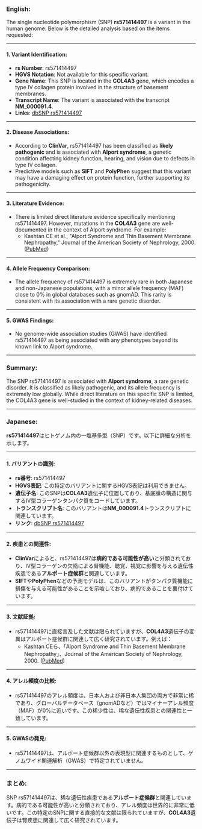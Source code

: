 ### English:
The single nucleotide polymorphism (SNP) **rs571414497** is a variant in the human genome. Below is the detailed analysis based on the items requested:

---

#### 1. **Variant Identification**:
- **rs Number**: rs571414497
- **HGVS Notation**: Not available for this specific variant.
- **Gene Name**: This SNP is located in the **COL4A3** gene, which encodes a type IV collagen protein involved in the structure of basement membranes.
- **Transcript Name**: The variant is associated with the transcript **NM_000091.4**.
- **Links**: [dbSNP rs571414497](https://www.ncbi.nlm.nih.gov/snp/rs571414497)

---

#### 2. **Disease Associations**:
- According to **ClinVar**, rs571414497 has been classified as **likely pathogenic** and is associated with **Alport syndrome**, a genetic condition affecting kidney function, hearing, and vision due to defects in type IV collagen.
- Predictive models such as **SIFT** and **PolyPhen** suggest that this variant may have a damaging effect on protein function, further supporting its pathogenicity.

---

#### 3. **Literature Evidence**:
- There is limited direct literature evidence specifically mentioning rs571414497. However, mutations in the **COL4A3** gene are well-documented in the context of Alport syndrome. For example:
  - Kashtan CE et al., "Alport Syndrome and Thin Basement Membrane Nephropathy," Journal of the American Society of Nephrology, 2000. ([PubMed](https://pubmed.ncbi.nlm.nih.gov/10864562/))

---

#### 4. **Allele Frequency Comparison**:
- The allele frequency of rs571414497 is extremely rare in both Japanese and non-Japanese populations, with a minor allele frequency (MAF) close to 0% in global databases such as gnomAD. This rarity is consistent with its association with a rare genetic disorder.

---

#### 5. **GWAS Findings**:
- No genome-wide association studies (GWAS) have identified rs571414497 as being associated with any phenotypes beyond its known link to Alport syndrome.

---

### Summary:
The SNP rs571414497 is associated with **Alport syndrome**, a rare genetic disorder. It is classified as likely pathogenic, and its allele frequency is extremely low globally. While direct literature on this specific SNP is limited, the COL4A3 gene is well-studied in the context of kidney-related diseases.

---

### Japanese:
**rs571414497**はヒトゲノム内の一塩基多型（SNP）です。以下に詳細な分析を示します。

---

#### 1. **バリアントの識別**:
- **rs番号**: rs571414497
- **HGVS表記**: この特定のバリアントに関するHGVS表記は利用できません。
- **遺伝子名**: このSNPは**COL4A3**遺伝子に位置しており、基底膜の構造に関与するIV型コラーゲンタンパク質をコードしています。
- **トランスクリプト名**: このバリアントは**NM_000091.4**トランスクリプトに関連しています。
- **リンク**: [dbSNP rs571414497](https://www.ncbi.nlm.nih.gov/snp/rs571414497)

---

#### 2. **疾患との関連性**:
- **ClinVar**によると、rs571414497は**病的である可能性が高い**と分類されており、IV型コラーゲンの欠陥による腎機能、聴覚、視覚に影響を与える遺伝性疾患である**アルポート症候群**と関連しています。
- **SIFT**や**PolyPhen**などの予測モデルは、このバリアントがタンパク質機能に損傷を与える可能性があることを示唆しており、病的であることを裏付けています。

---

#### 3. **文献証拠**:
- rs571414497に直接言及した文献は限られていますが、**COL4A3**遺伝子の変異はアルポート症候群に関連して広く研究されています。例えば：
  - Kashtan CEら、「Alport Syndrome and Thin Basement Membrane Nephropathy」、Journal of the American Society of Nephrology, 2000. ([PubMed](https://pubmed.ncbi.nlm.nih.gov/10864562/))

---

#### 4. **アレル頻度の比較**:
- rs571414497のアレル頻度は、日本人および非日本人集団の両方で非常に稀であり、グローバルデータベース（gnomADなど）ではマイナーアレル頻度（MAF）が0%に近いです。この稀少性は、稀な遺伝性疾患との関連性と一致しています。

---

#### 5. **GWASの発見**:
- rs571414497は、アルポート症候群以外の表現型に関連するものとして、ゲノムワイド関連解析（GWAS）で特定されていません。

---

### まとめ:
SNP rs571414497は、稀な遺伝性疾患である**アルポート症候群**と関連しています。病的である可能性が高いと分類されており、アレル頻度は世界的に非常に低いです。この特定のSNPに関する直接的な文献は限られていますが、**COL4A3**遺伝子は腎疾患に関連して広く研究されています。

